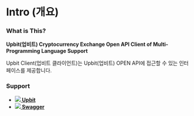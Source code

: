 # Intro (개요)

### What is This?

**Upbit(업비트) Cryptocurrency Exchange Open API Client of Multi-Programming Language Support**

Upbit Client(업비트 클라이언트)는 Upbit(업비트) OPEN API에 접근할 수 있는 인터페이스를 제공합니다.

### Support

<ul>
  <li>
    <b>
      <a href="https://upbit.com/">
        <img src="/images/upbit_favicon.png"> Upbit
      </a>
    </b>
  </li>
  <li>
    <b>
      <a href="https://github.com/swagger-api/">
        <img src="/images/swagger_favicon.png"> Swagger
      </a>
    </b>
  </li>
</ul>
